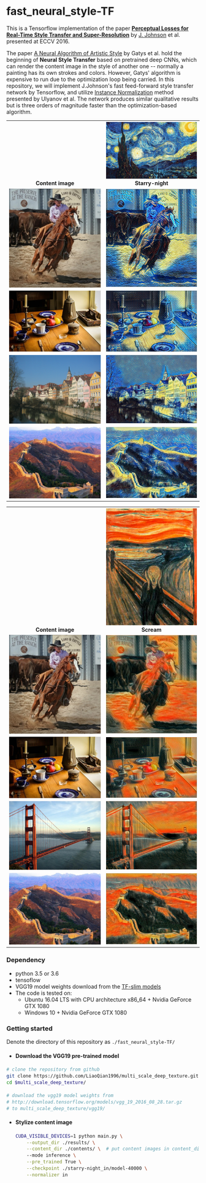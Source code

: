 # fast_neural_style-TF

This is a Tensorflow implementation of the paper [**Perceptual Losses for Real-Time Style Transfer and Super-Resolution**]("https://cs.stanford.edu/people/jcjohns/eccv16/") by  [J. Johnson]("https://github.com/jcjohnson") et al. presented at ECCV 2016.

The paper [A Neural Algorithm of Artistic Style](http://arxiv.org/abs/1508.06576) by Gatys et al. hold the beginning of **Neural Style Transfer** based on pretrained deep CNNs, which can render the content image in the style of another one -- normally a painting has its own strokes and colors. However, Gatys' algorithm is expensive to run due to the optimization loop being carried. In this repository, we will implement J.Johnson's fast feed-forward style transfer network by Tensorflow, and utilize [Instance Normalization](https://arxiv.org/abs/1607.08022) method presented by Ulyanov et al. The network produces similar qualitative results but is three orders of magnitude faster than the optimization-based algorithm. 

<table>
	<tr>
		<th valign = 'bottom'><center> Content image </center></th>
		<th>
            <center><img src = "./styles/starry-night.jpg" weight = '40'></center>
            <center> Starry-night </center>
        </th>
	</tr>
	<tr>
		<td valign="middle">
			<center><img src = "./contents/1.png"></center>
		</td>
        <td>
			<center><img src = "./results/starry-night_in_1.png"></center>
		</td>
	</tr>
	<tr>
        <td>
            <center><img src = "./contents/5.png"></center>
        </td>
        <td>
			<center><img src = "./results/starry-night_in_5.png"></center>
		</td>
	</tr>
	<tr>
        <td>
            <center><img src = "./contents/6.jpg"></center>
        </td>
        <td>
			<center><img src = "./results/starry-night_in_6.jpg"></center>
		</td>
	</tr>
	<tr>
        <td>
            <center><img src = "./contents/7.jpg"></center>
        </td>
        <td>
			<center><img src = "./results/starry-night_in_7.jpg"></center>
		</td>
	</tr>
</table>



<table>
	<tr>
		<th valign = 'bottom'><center> Content image </center></th>
		<th>
            <center><img src = "./styles/scream.png" weight = '20'></center>
            <center> Scream </center>
        </th>
	</tr>
	<tr>
		<td valign="middle">
			<center><img src = "./contents/1.png"></center>
		</td>
        <td>
			<center><img src = "./results/scream_in_1.png"></center>
		</td>
	</tr>
	<tr>
        <td>
            <center><img src = "./contents/5.png"></center>
        </td>
        <td>
			<center><img src = "./results/scream_in_5.png"></center>
		</td>
	</tr>
	<tr>
        <td>
            <center><img src = "./contents/4.jpg"></center>
        </td>
        <td>
			<center><img src = "./results/scream_in_4.jpg"></center>
		</td>
	</tr>
	<tr>
        <td>
            <center><img src = "./contents/7.jpg"></center>
        </td>
        <td>
			<center><img src = "./results/scream_in_7.jpg"></center>
		</td>
	</tr>
</table>

### Dependency

- python 3.5 or 3.6
- tensoflow 
- VGG19 model weights download from the [TF-slim models](http://download.tensorflow.org/models/vgg_19_2016_08_28.tar.gz) 
- The code is tested on:
  - Ubuntu 16.04 LTS with CPU architecture x86_64 + Nvidia GeForce GTX 1080
  - Windows 10  + Nvidia GeForce GTX 1080

### Getting started 

Denote the directory of this repository as ```./fast_neural_style-TF/``` 

- #### Download the VGG19 pre-trained model

```bash
# clone the repository from github
git clone https://github.com/LiaoQian1996/multi_scale_deep_texture.git
cd $multi_scale_deep_texture/

# download the vgg19 model weights from 
# http://download.tensorflow.org/models/vgg_19_2016_08_28.tar.gz
# to multi_scale_deep_texture/vgg19/
```

- #### Stylize content image

  ```bash
  CUDA_VISIBLE_DEVICES=1 python main.py \
      --output_dir ./results/ \
      --content_dir ./contents/ \  # put content images in content_dir
      --mode inference \
      --pre_trained True \
      --checkpoint ./starry-night_in/model-40000 \
      --normalizer in
  ```

  
















